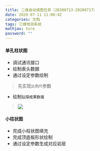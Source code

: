 ```yaml
---
title: 二维自动成图任务（20200713-20200717）
date: 2020-07-11 11:00:42
categories: 文档
tags: 三维地测系统
mathjax: ture
password: ""
---
```


#### 单孔柱状图

* 调试通讯接口
* 绘制表头数据
* 通过设定参数绘制
> 先实现`比例尺`参数
* 绘制`钻探成果数据`
> ![](15937699356340.jpg)


#### 小柱状图
* 完成小柱状图填充
* 完成顶底板形状绘制
* 通过设定参数生成对应岩层